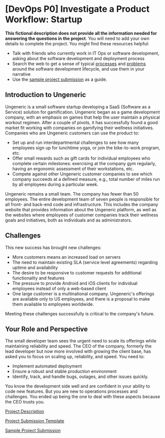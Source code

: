 # [DevOps P0] Investigate a Product Workflow: Startup


**This fictional description does not provide all the information needed for answering the questions in the project**. You will need to add your own details to complete the project. You might find these resources helpful:
* Talk with friends who currently work in IT Ops or software development, asking about the software development and deployment process
* Search the web to get a sense of typical [processes](https://www.google.com/#hl=en&q=IT%20development%20typical%20processes) and [problems](https://www.google.com/#hl=en&q=IT+development+typical+processes+problems) around the software development lifecycle, and use them in your narrative
* Use the [sample project submission](https://github.com/udacity/Project-Descriptions-for-Review/blob/9d7b8dd2c0d6d23fe5ecf768351b68184835a443/DevOps/P0/P0_Sample_Submission.md) as a guide. 

## Introduction to Ungeneric

Ungeneric is a small software startup developing a SaaS (Software as a Service) solution for gamification. Ungeneric began as a game development company, with an emphasis on games that help the user maintain a physical workout regimen. After a couple of pivots, it has successfully found a good market fit working with companies on gamifying their wellness initiatives. Companies who are Ungeneric customers can use the product to:

* Set up and run interdepartmental challenges to see how many employees sign up for lunchtime yoga, or join the bike-to-work program, etc. 
* Offer small rewards such as gift cards for individual employees who complete certain milestones: exercising at the company gym regularly, having an ergonomic assessment of their workstations, etc. 
* Compete against other Ungeneric customer companies to see which company succeeds at a defined measure, e.g., total number of miles run by all employees during a particular week.

Ungeneric remains a small team. The company has fewer than 50 employees. The entire development team of seven people is responsible for all front- and back-end code and infrastructure. This includes the company website that provides information about the Ungeneric platform, as well as the websites where employees of customer companies track their wellness goals and initiatives, both as individuals and as administrators.


## Challenges

This new success has brought new challenges: 

* More customers means an increased load on servers
* The need to maintain existing SLA (service level agreements) regarding uptime and availability
* The desire to be responsive to customer requests for additional functionality and features
* The pressure to provide Android and iOS clients for individual employees instead of only a web-based client
* One large customer is a multinational company. Ungeneric's offerings are available only to US employees, and there is a proposal to make them available to employees worldwide. 

Meeting these challenges successfully is critical to the company's future.

## Your Role and Perspective

The small developer team sees the urgent need to scale its offerings while maintaining reliability and speed. The CEO of the company, formerly the lead developer but now more involved with growing the client base, has asked you to focus on scaling up, reliability, and speed. You need to:

* Implement automated deployment
* Ensure a robust and stable production environment
* Identify, track, and handle bugs, outages, and other issues quickly. 

You know the development side well and are confident in your ability to code new features. But you are new to operations processes and challenges. You ended up being the one to deal with these aspects because the CEO trusts you.

[Project Description](P0_Project_Description.md)

[Project Submission Template](P0_Template.md)

[Sample Project Submission](P0_Sample_Submission.md)
